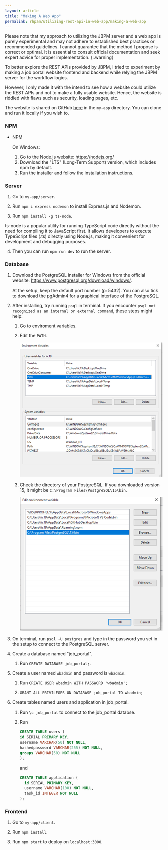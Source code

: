 ```yaml
---
layout: article
title: "Making A Web App"
permalink: rhpam/utilizing-rest-api-in-web-app/making-a-web-app
---
```


Please note that my approach to utilizing the JBPM server and a web app is purely experimental and may not adhere to established best practices or recommended guidelines. I cannot guarantee that the method I propose is correct or optimal. It is essential to consult official documentation and seek expert advice for proper implementation.
{:.warning}

To better explore the REST APIs provided by JBPM, I tried to experiment by making a job portal website frontend and backend while relying the JBPM server for the workflow logics.

However, I only made it with the intend to see how a website could utilize the REST APIs and not to make a fully usable website. Hence, the website is riddled with flaws such as security, loading pages, etc.

The website is shared on GitHub [here](https://github.com/zm-l/rhpam-demo/tree/main) in the `my-app` directory. You can clone and run it locally if you wish to.

### NPM

- NPM

  On Windows:

  1.  Go to the Node.js website: https://nodejs.org/
  2.  Download the "LTS" (Long-Term Support) version, which includes npm by default.
  3.  Run the installer and follow the installation instructions.

### Server

1. Go to `my-app/server`.

2. Run `npm i express nodemon` to install Express.js and Nodemon.

3. Run `npm install -g ts-node`.

ts-node is a popular utility for running TypeScript code directly without the need for compiling it to JavaScript first. It allows developers to execute TypeScript files (.ts) directly using Node.js, making it convenient for development and debugging purposes.

4. Then you can run `npm run dev` to run the server.

### Database

1. Download the PostgreSQL installer for Windows from the official website: https://www.postgresql.org/download/windows/.

   At the setup, keep the default port number (p: 5432). You can also tick to download the pgAdmin4 for a graphical interface of the PostgreSQL.

2. After installing, try running `psql` in terminal. If you encounter `psql not recognized as an internal or external command`, these steps might help:

   1. Go to enviroment variables.

   2. Edit the `PATH`.

      ![env-var](../assets/images/business-central/psql/env-var.png)

   3. Check the directory of your PostgreSQL. If you downloaded version 15, it might be `C:\Program Files\PostgreSQL\15\bin`.

      ![env-var-edit](../assets/images/business-central/psql/env-var-edit.png)

3. On terminal, run `psql -U postgres` and type in the password you set in the setup to connect to the PostgreSQL server.

4. Create a database named "job_portal".

   1. Run `CREATE DATABASE job_portal;`.

5. Create a user named `wbadmin` and password is `wbadmin`.

   1. Run `CREATE USER wbadmin WITH PASSWORD 'wbadmin';`

   2. `GRANT ALL PRIVILEGES ON DATABASE job_portal TO wbadmin;`

6. Create tables named users and application in job_portal.

   1. Run `\c job_portal` to connect to the job_portal databse.

   2. Run

      ```sql
      CREATE TABLE users (
      id SERIAL PRIMARY KEY,
      username VARCHAR(50) NOT NULL,
      hashedpassword VARCHAR(255) NOT NULL,
      groups VARCHAR(50) NOT NULL
      );
      ```

      and

      ```sql
      CREATE TABLE application (
        id SERIAL PRIMARY KEY,
        username VARCHAR(100) NOT NULL,
        task_id INTEGER NOT NULL
      );
      ```

### Frontend

1. Go to `my-app/client`.

2. Run `npm install`.

3. Run `npm start` to deploy on `localhost:3000`.
